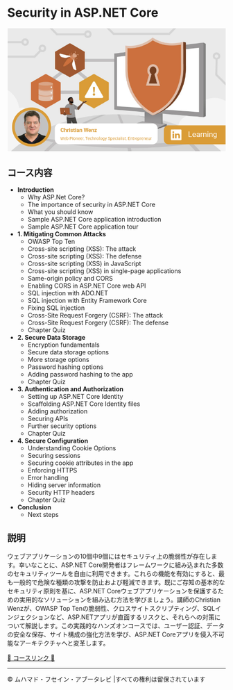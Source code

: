 <!-- ©©©©©©©©©©©©©©©©©©©©©©©© All Rights Are Reserved By Muhammad Husain Abootalebi ©©©©©©©©©©©©©©©©©©©©©©©©©©©©©©©©©© -->

# Security in ASP.NET Core

![Security in ASP.NET Core](../../assets/Courses/Course%20Covers/3%20-%204%20-%20Security%20in%20ASP.NET%20Core%20-%20Base.webp)

## コース内容

- **Introduction**
  - Why ASP.Net Core?
  - The importance of security in ASP.NET Core
  - What you should know
  - Sample ASP.NET Core application introduction
  - Sample ASP.NET Core application tour
- **1. Mitigating Common Attacks**
  - OWASP Top Ten
  - Cross-site scripting (XSS): The attack
  - Cross-site scripting (XSS): The defense
  - Cross-site scripting (XSS) in JavaScript
  - Cross-site scripting (XSS) in single-page applications
  - Same-origin policy and CORS
  - Enabling CORS in ASP.NET Core web API
  - SQL injection with ADO.NET
  - SQL injection with Entity Framework Core
  - Fixing SQL injection
  - Cross-Site Request Forgery (CSRF): The attack
  - Cross-Site Request Forgery (CSRF): The defense
  - Chapter Quiz
- **2. Secure Data Storage**
  - Encryption fundamentals
  - Secure data storage options
  - More storage options
  - Password hashing options
  - Adding password hashing to the app
  - Chapter Quiz
- **3. Authentication and Authorization**
  - Setting up ASP.NET Core Identity
  - Scaffolding ASP.NET Core Identity files
  - Adding authorization
  - Securing APIs
  - Further security options
  - Chapter Quiz
- **4. Secure Configuration**
  - Understanding Cookie Options
  - Securing sessions
  - Securing cookie attributes in the app
  - Enforcing HTTPS
  - Error handling
  - Hiding server information
  - Security HTTP headers
  - Chapter Quiz
- **Conclusion**
  - Next steps

## 説明

ウェブアプリケーションの10個中9個にはセキュリティ上の脆弱性が存在します。幸いなことに、ASP.NET Core開発者はフレームワークに組み込まれた多数のセキュリティツールを自由に利用できます。これらの機能を有効にすると、最も一般的で危険な種類の攻撃を防止および軽減できます。既にご存知の基本的なセキュリティ原則を基に、ASP.NET Coreウェブアプリケーションを保護するための実用的なソリューションを組み込む方法を学びましょう。講師のChristian Wenzが、OWASP Top Tenの脆弱性、クロスサイトスクリプティング、SQLインジェクションなど、ASP.NETアプリが直面するリスクと、それらへの対策について解説します。この実践的なハンズオンコースでは、ユーザー認証、データの安全な保存、サイト構成の強化方法を学び、ASP.NET Coreアプリを侵入不可能なアーキテクチャへと変革します。

[🔗 コースリンク 🔗](https://www.linkedin.com/learning/security-in-asp-dot-net-core "Linkedin")

---

© ムハマド・フセイン・アブータレビ |すべての権利は留保されています

<!-- ©©©©©©©©©©©©©©©©©©©©©©©© All Rights Are Reserved By Muhammad Husain Abootalebi ©©©©©©©©©©©©©©©©©©©©©©©©©©©©©©©©©© -->
